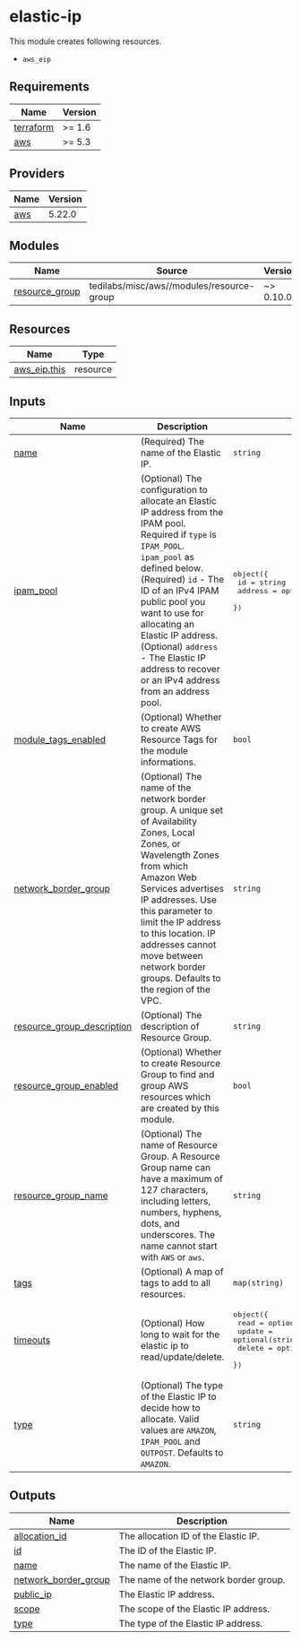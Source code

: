 # elastic-ip

This module creates following resources.

- `aws_eip`

<!-- BEGIN_TF_DOCS -->
## Requirements

| Name | Version |
|------|---------|
| <a name="requirement_terraform"></a> [terraform](#requirement\_terraform) | >= 1.6 |
| <a name="requirement_aws"></a> [aws](#requirement\_aws) | >= 5.3 |

## Providers

| Name | Version |
|------|---------|
| <a name="provider_aws"></a> [aws](#provider\_aws) | 5.22.0 |

## Modules

| Name | Source | Version |
|------|--------|---------|
| <a name="module_resource_group"></a> [resource\_group](#module\_resource\_group) | tedilabs/misc/aws//modules/resource-group | ~> 0.10.0 |

## Resources

| Name | Type |
|------|------|
| [aws_eip.this](https://registry.terraform.io/providers/hashicorp/aws/latest/docs/resources/eip) | resource |

## Inputs

| Name | Description | Type | Default | Required |
|------|-------------|------|---------|:--------:|
| <a name="input_name"></a> [name](#input\_name) | (Required) The name of the Elastic IP. | `string` | n/a | yes |
| <a name="input_ipam_pool"></a> [ipam\_pool](#input\_ipam\_pool) | (Optional) The configuration to allocate an Elastic IP address from the IPAM pool. Required if `type` is `IPAM_POOL`. `ipam_pool` as defined below.<br>    (Required) `id` - The ID of an IPv4 IPAM public pool you want to use for allocating an Elastic IP address.<br>    (Optional) `address` - The Elastic IP address to recover or an IPv4 address from an address pool. | <pre>object({<br>    id      = string<br>    address = optional(string)<br>  })</pre> | `null` | no |
| <a name="input_module_tags_enabled"></a> [module\_tags\_enabled](#input\_module\_tags\_enabled) | (Optional) Whether to create AWS Resource Tags for the module informations. | `bool` | `true` | no |
| <a name="input_network_border_group"></a> [network\_border\_group](#input\_network\_border\_group) | (Optional) The name of the network border group. A unique set of Availability Zones, Local Zones, or Wavelength Zones from which Amazon Web Services advertises IP addresses. Use this parameter to limit the IP address to this location. IP addresses cannot move between network border groups. Defaults to the region of the VPC. | `string` | `null` | no |
| <a name="input_resource_group_description"></a> [resource\_group\_description](#input\_resource\_group\_description) | (Optional) The description of Resource Group. | `string` | `"Managed by Terraform."` | no |
| <a name="input_resource_group_enabled"></a> [resource\_group\_enabled](#input\_resource\_group\_enabled) | (Optional) Whether to create Resource Group to find and group AWS resources which are created by this module. | `bool` | `true` | no |
| <a name="input_resource_group_name"></a> [resource\_group\_name](#input\_resource\_group\_name) | (Optional) The name of Resource Group. A Resource Group name can have a maximum of 127 characters, including letters, numbers, hyphens, dots, and underscores. The name cannot start with `AWS` or `aws`. | `string` | `""` | no |
| <a name="input_tags"></a> [tags](#input\_tags) | (Optional) A map of tags to add to all resources. | `map(string)` | `{}` | no |
| <a name="input_timeouts"></a> [timeouts](#input\_timeouts) | (Optional) How long to wait for the elastic ip to read/update/delete. | <pre>object({<br>    read   = optional(string, "15m")<br>    update = optional(string, "5m")<br>    delete = optional(string, "3m")<br>  })</pre> | `{}` | no |
| <a name="input_type"></a> [type](#input\_type) | (Optional) The type of the Elastic IP to decide how to allocate. Valid values are `AMAZON`, `IPAM_POOL` and `OUTPOST`. Defaults to `AMAZON`. | `string` | `"AMAZON"` | no |

## Outputs

| Name | Description |
|------|-------------|
| <a name="output_allocation_id"></a> [allocation\_id](#output\_allocation\_id) | The allocation ID of the Elastic IP. |
| <a name="output_id"></a> [id](#output\_id) | The ID of the Elastic IP. |
| <a name="output_name"></a> [name](#output\_name) | The name of the Elastic IP. |
| <a name="output_network_border_group"></a> [network\_border\_group](#output\_network\_border\_group) | The name of the network border group. |
| <a name="output_public_ip"></a> [public\_ip](#output\_public\_ip) | The Elastic IP address. |
| <a name="output_scope"></a> [scope](#output\_scope) | The scope of the Elastic IP address. |
| <a name="output_type"></a> [type](#output\_type) | The type of the Elastic IP address. |
<!-- END_TF_DOCS -->
